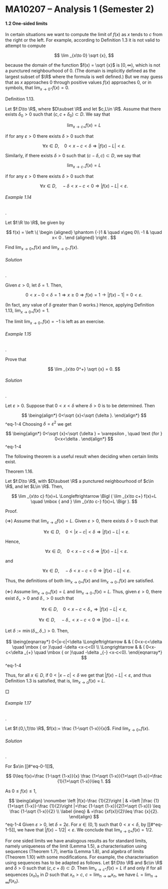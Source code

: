 MA10207 – Analysis 1 (Semester 2)
=================================

#### 1.2 One-sided limits

In certain situations we want to compute the limit of $f(x)$ as $x$ tends to $c$ from the right or the left. For example, according to Deﬁnition 1.3 it is not valid to attempt to compute

$$ \lim _{x\to 0} \sqrt {x}, $$

because the domain of the function $f(x) = \sqrt {x}$ is $[0,\infty )$, which is not a punctured neighbourhood of 0. (The domain is implicitly deﬁned as the largest subset of $\R$ where the formula is well deﬁned.) But we may guess that as $x$ approaches 0 through positive values $f(x)$ approaches 0, or in symbols, that $\displaystyle \lim _{x\to 0^+} f(x) = 0$.

Deﬁnition 1.13. 

Let $f:D\to \R$, where $D\subset \R$ and let $c,L\in \R$. Assume that there exists $\delta _0>0$ such that $(c,c+\delta _0) \subset D$. We say that

$$ \lim _{x\to c+} f(x)=L $$

if for any $\varepsilon >0$ there exists $\delta >0$ such that

$$ \forall x\in D, \quad 0<x-c<\delta \Longrightarrow |f(x)-L|<\varepsilon . $$

Similarly, if there exists $\delta >0$ such that $(c-\delta ,c) \subset D$, we say that

$$ \lim _{x\to c-} f(x)=L $$

if for any $\varepsilon >0$ there exists $\delta >0$ such that

$$ \forall x\in D, \quad -\delta <x-c<0 \Longrightarrow |f(x)-L|<\varepsilon . $$

###### Example 1.14

. 

Let $f:\R \to \R$, be given by

$$ f(x) = \left \{ \begin {aligned} \phantom {-}1 & \quad x\geq 0\\ -1 & \quad x< 0 . \end {aligned} \right . $$

Find $\displaystyle \lim _{x\to 0+} f(x)$ and $\displaystyle \lim _{x\to 0-} f(x)$.

###### Solution

. 

Given $\varepsilon >0$, let $\delta =1$. Then,

$$ 0<x-0<\delta =1\Longrightarrow x\geq 0 \Longrightarrow f(x)=1 \to |f(x)-1|=0<\varepsilon . $$

(In fact, any value of $\delta$ greater than $0$ works.) Hence, applying Deﬁnition 1.13, $\displaystyle \lim _{x\to 0+} f(x)=1$.

The limit ${\displaystyle \lim _{x\to 0-} f(x)=-1}$ is left as an exercise.

###### Example 1.15

. 

Prove that

$$ \lim _{x\to 0^+} \sqrt {x} = 0. $$

###### Solution

. 

Let $\varepsilon >0$. Suppose that $0<x<\delta$ where $\delta >0$ is to be determined. Then


$$ \being{align*} 0<\sqrt {x}<\sqrt {\delta }. \end{align*} $$
^eq-1-4
 Choosing $\delta = \varepsilon ^2$ we get


$$ \being{align*} 0<\sqrt {x}<\sqrt {\delta } = \varepsilon , \quad \text {for } 0<x<\delta . \end{align*} $$
^eq-1-4


The following theorem is a useful result when deciding when certain limits exist.

Theorem 1.16. 

Let $f:D\to \R$, with $D\subset \R$ a punctured neighbourhood of $c\in \R$, and let $L\in \R$. Then,

$$ \lim _{x\to c} f(x)=L \Longleftrightarrow \Bigl ( \lim _{x\to c+} f(x)=L \quad \mbox { and } \lim _{x\to c-} f(x)=L \Bigr ). $$

Proof.

$(\Longrightarrow )$ Assume that $\lim _{x\to c} f(x)=L$. Given $\varepsilon >0$, there exists $\delta >0$ such that

$$ \quad \forall x\in D, \quad 0<|x-c|<\delta \Longrightarrow |f(x)-L|<\varepsilon . $$

Hence,

$$ \quad \forall x\in D, \quad 0<x-c<\delta \Longrightarrow |f(x)-L|<\varepsilon . $$

and

$$ \quad \forall x\in D, \quad -\delta <x-c<0\Longrightarrow |f(x)-L|<\varepsilon . $$

Thus, the deﬁnitions of both $\displaystyle \lim _{x\to 0+} f(x)$ and $\displaystyle \lim _{x\to 0-} f(x)$ are satisﬁed.

$(\Longleftarrow )$ Assume ${\displaystyle \lim _{x\to 0+} f(x)}=L$ and ${\displaystyle \lim _{x\to 0-} f(x)}=L$. Thus, given $\varepsilon >0$, there exist $\delta _+>0$ and $\delta _{-}>0$ such that

$$ \forall x \in D, \quad 0<x-c<\delta _{+} \Longrightarrow |f(x)-L|<\varepsilon , $$

$$ \forall x \in D, \quad -\delta _{-}<x-c<0 \Longrightarrow |f(x)-L|<\varepsilon . $$

Let $\delta :=\min (\delta _{+},\,\delta _{-})>0$. Then,


$$ \being{eqnarray*} 0<|x-c|<\delta \Longleftrightarrow & & ( 0<x-c<\delta \quad \mbox { or }\quad -\delta <x-c<0) \\ \Longrightarrow & & ( 0<x-c<\delta _{+} \quad \mbox { or }\quad -\delta _{-} <x-c<0). \end{eqnarray*} $$
^eq-1-4


Thus, for all $x\in D$, if $0<|x-c|<\delta$ we get that $|f(x)-L|<\varepsilon$, and thus Deﬁnition 1.3 is satisﬁed, that is, $\displaystyle \lim _{x\to c}f(x)=L$.

 □

###### Example 1.17

. 

Let $f:(0,\,1)\to \R$, $f(x):= \frac {1-\sqrt {1-x}}{x}$. Find $\displaystyle \lim _{x\to 0+}f(x)$.

###### Solution

. 

For $x\in [[#^eq-0-1]]$,

$$ 0\leq f(x)=\frac {1-\sqrt {1-x}}{x} \frac {1+\sqrt {1-x}}{1+\sqrt {1-x}}=\frac {1}{1+\sqrt {1-x}}\leq 1. $$

As $0\leq f(x)\leq 1$,


$$ \being{align} \nonumber \left |f(x)-\frac {1}{2}\right | & =\left |\frac {1}{1+\sqrt {1-x}}-\frac {1}{2}\right |=\frac {1-\sqrt {1-x}}{2(1+\sqrt {1-x})} \leq \frac {1-\sqrt {1-x}}{2} \\ \label {ineq} & =\frac {xf(x)}{2}\leq \frac {x}{2}. \end{align} $$
^eq-1-4
 Given $\varepsilon >0$, let $\delta =2\varepsilon$. For $x\in (0,\,1)$ such that $0<x<\delta$, by [[#^eq-1-5]], we have that $|f(x)-1/2|<\varepsilon$. We conclude that $\displaystyle \lim _{x\to 0+}f(x)=1/2$.

For one sided limits we have analogous results as for standard limits, namely uniqueness of the limit (Lemma 1.5), a characterisation using sequences (Theorem 1.7), inertia (Lemma 1.8), and algebra of limits (Theorem 1.10) with some modiﬁcations. For example, the characterisation using sequences has to be adapted as follows. Let $f:D\to \R$ and $c\in \R$ and $\delta >0$ such that $(c,c+\delta ) \subset D$. Then $\displaystyle \lim _{x\to c^+}f(x) = L$ if and only if for all sequences $(x_n)_n$ in $D$ such that $x_n>c$, $c = \displaystyle \lim _{n\to \infty } x_n$, we have $L = \displaystyle \lim _{n\to \infty } f(x_n)$.